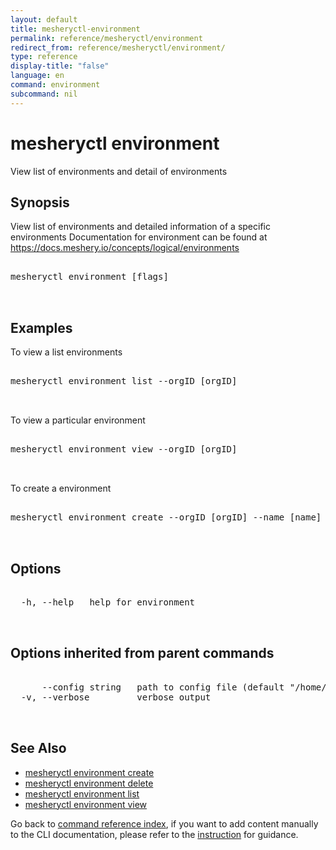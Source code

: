 ```yaml
---
layout: default
title: mesheryctl-environment
permalink: reference/mesheryctl/environment
redirect_from: reference/mesheryctl/environment/
type: reference
display-title: "false"
language: en
command: environment
subcommand: nil
---
```


# mesheryctl environment

View list of environments and detail of environments

## Synopsis

View list of environments and detailed information of a specific environments
Documentation for environment can be found at https://docs.meshery.io/concepts/logical/environments
	
<pre class='codeblock-pre'>
<div class='codeblock'>
mesheryctl environment [flags]

</div>
</pre> 

## Examples

To view a list environments
<pre class='codeblock-pre'>
<div class='codeblock'>
mesheryctl environment list --orgID [orgID]

</div>
</pre> 

To view a particular environment
<pre class='codeblock-pre'>
<div class='codeblock'>
mesheryctl environment view --orgID [orgID]

</div>
</pre> 

To create a environment
<pre class='codeblock-pre'>
<div class='codeblock'>
mesheryctl environment create --orgID [orgID] --name [name] --description [description]

</div>
</pre> 

## Options

<pre class='codeblock-pre'>
<div class='codeblock'>
  -h, --help   help for environment

</div>
</pre>

## Options inherited from parent commands

<pre class='codeblock-pre'>
<div class='codeblock'>
      --config string   path to config file (default "/home/n2/.meshery/config.yaml")
  -v, --verbose         verbose output

</div>
</pre>

## See Also

* [mesheryctl environment create](/reference/mesheryctl/environment/create)
* [mesheryctl environment delete](/reference/mesheryctl/environment/delete)
* [mesheryctl environment list](/reference/mesheryctl/environment/list)
* [mesheryctl environment view](/reference/mesheryctl/environment/view)

Go back to [command reference index](/reference/mesheryctl/), if you want to add content manually to the CLI documentation, please refer to the [instruction](/project/contributing/contributing-cli#preserving-manually-added-documentation) for guidance.
